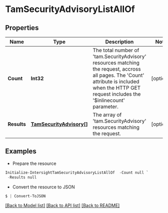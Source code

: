 # TamSecurityAdvisoryListAllOf
## Properties

Name | Type | Description | Notes
------------ | ------------- | ------------- | -------------
**Count** | **Int32** | The total number of &#39;tam.SecurityAdvisory&#39; resources matching the request, accross all pages. The &#39;Count&#39; attribute is included when the HTTP GET request includes the &#39;$inlinecount&#39; parameter. | [optional] 
**Results** | [**TamSecurityAdvisory[]**](TamSecurityAdvisory.md) | The array of &#39;tam.SecurityAdvisory&#39; resources matching the request. | [optional] 

## Examples

- Prepare the resource
```powershell
Initialize-IntersightTamSecurityAdvisoryListAllOf  -Count null `
 -Results null
```

- Convert the resource to JSON
```powershell
$ | Convert-ToJSON
```

[[Back to Model list]](../README.md#documentation-for-models) [[Back to API list]](../README.md#documentation-for-api-endpoints) [[Back to README]](../README.md)

